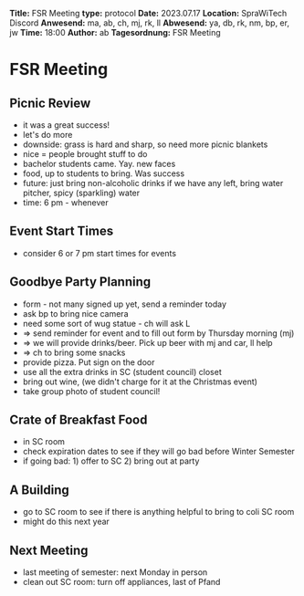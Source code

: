 **Title:** FSR Meeting
**type:** protocol
**Date:** 2023.07.17
**Location:** SpraWiTech Discord
**Anwesend:** ma, ab, ch, mj, rk, ll 
**Abwesend:** ya, db, rk, nm, bp, er, jw
**Time:** 18:00
**Author:** ab
**Tagesordnung:** FSR Meeting

# FSR Meeting

## Picnic Review
- it was a great success!
- let's do more
- downside: grass is hard and sharp, so need more picnic blankets
- nice = people brought stuff to do
- bachelor students came. Yay. new faces
- food, up to students to bring. Was success
- future: just bring non-alcoholic drinks if we have any left, bring water pitcher, spicy (sparkling) water
- time: 6 pm - whenever

## Event Start Times
- consider 6 or 7 pm start times for events

## Goodbye Party Planning
- form - not many signed up yet, send a reminder today
- ask bp to bring nice camera
- need some sort of wug statue - ch will ask L
- => send reminder for event and to fill out form by Thursday morning (mj)
- => we will provide drinks/beer. Pick up beer with mj and car, ll help
- => ch to bring some snacks
- provide pizza. Put sign on the door
- use all the extra drinks in SC (student council) closet
- bring out wine, (we didn't charge for it at the Christmas event)
- take group photo of student council! 

## Crate of Breakfast Food
- in SC room
- check expiration dates to see if they will go bad before Winter Semester
- if going bad: 1) offer to SC 2) bring out at party

## A Building
- go to SC room to see if there is anything helpful to bring to coli SC room
- might do this next year

## Next Meeting
- last meeting of semester: next Monday in person
- clean out SC room: turn off appliances, last of Pfand



